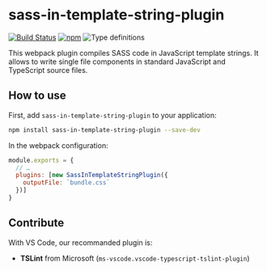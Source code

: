 # sass-in-template-string-plugin

[![Build Status](https://travis-ci.com/tomko-team/sass-in-template-string.svg?branch=master)](https://travis-ci.com/tomko-team/sass-in-template-string)
[![npm](https://img.shields.io/npm/dm/sass-in-template-string-plugin)](https://www.npmjs.com/package/sass-in-template-string-plugin)
![Type definitions](https://img.shields.io/npm/types/sass-in-template-string-plugin)
<!-- ![GitHub](https://img.shields.io/github/license/tomko-team/sass-in-template-string) -->

This webpack plugin compiles SASS code in JavaScript template strings. It allows to write single file components in standard JavaScript and TypeScript source files.

## How to use

First, add `sass-in-template-string-plugin` to your application:

```sh
npm install sass-in-template-string-plugin --save-dev
```

In the webpack configuration:

```js
module.exports = {
  // …
  plugins: [new SassInTemplateStringPlugin({
    outputFile: `bundle.css`
  })]
}
```

## Contribute

With VS Code, our recommanded plugin is:

* **TSLint** from Microsoft (`ms-vscode.vscode-typescript-tslint-plugin`)
